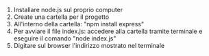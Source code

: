 1) Installare node.js sul proprio computer
2) Create una cartella per il progetto
3) All'interno della cartella: "npm install express"
4) Per avviare il file index.js: accedere alla cartella tramite terminale e eseguire il comando "node index.js"
5) Digitare sul browser l'indirizzo mostrato nel terminale